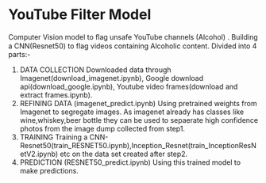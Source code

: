 # YouTube Filter Model 
 Computer Vision model to ﬂag unsafe YouTube channels (Alcohol) .
Building a CNN(Resnet50) to flag videos containing Alcoholic content.
Divided into 4 parts:-
1) DATA COLLECTION
    Downloaded data through Imagenet(download_imagenet.ipynb), Google download api(download_google.ipynb), Youtube video frames(download and extract frames.ipynb).
2) REFINING DATA (imagenet_predict.ipynb)
    Using pretrained weights from Imagenet to segregate images. As imagenet already has classes like wine,whiskey,beer bottle they can be     used to sepaerate high confidence photos from the image dump collected from step1.
3) TRAINING
    Training a CNN- Resnet50(train_RESNET50.ipynb),Inception_Resnet(train_InceptionResNetV2.ipynb) etc on the data set created after           step2.
4) PREDICTION (RESNET50_predict.ipynb)
    Using this trained model to make predictions.
